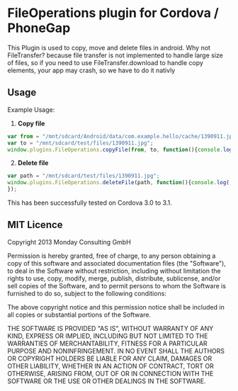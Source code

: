 FileOperations plugin for Cordova / PhoneGap
======================================================

This Plugin is used to copy, move and delete files in android.
Why not FileTransfer? because file transfer is not implemented to handle large size of files,
so if you need to use FileTransfer.download to handle copy elements, your app may crash, so we have to do it nativly

## Usage

Example Usage: 

1. **Copy file**

```js
var from = "/mnt/sdcard/Android/data/com.example.hello/cache/1390911.jpg";
var to = "/mnt/sdcard/test/files/1390911.jpg";
window.plugins.FileOperations.copyFile(from, to, function(){console.log('success')}, function(){console.log('fail')});
```
2. **Delete file**

```js
var path = "/mnt/sdcard/test/files/1390911.jpg";
window.plugins.FileOperations.deleteFile(path, function(){console.log('success')}, function(){console.log('fail')});
});
```

This has been successfully tested on Cordova 3.0 to 3.1.

## MIT Licence

Copyright 2013 Monday Consulting GmbH

Permission is hereby granted, free of charge, to any person obtaining
a copy of this software and associated documentation files (the
"Software"), to deal in the Software without restriction, including
without limitation the rights to use, copy, modify, merge, publish,
distribute, sublicense, and/or sell copies of the Software, and to
permit persons to whom the Software is furnished to do so, subject to
the following conditions:

The above copyright notice and this permission notice shall be
included in all copies or substantial portions of the Software.

THE SOFTWARE IS PROVIDED "AS IS", WITHOUT WARRANTY OF ANY KIND,
EXPRESS OR IMPLIED, INCLUDING BUT NOT LIMITED TO THE WARRANTIES OF
MERCHANTABILITY, FITNESS FOR A PARTICULAR PURPOSE AND
NONINFRINGEMENT. IN NO EVENT SHALL THE AUTHORS OR COPYRIGHT HOLDERS BE
LIABLE FOR ANY CLAIM, DAMAGES OR OTHER LIABILITY, WHETHER IN AN ACTION
OF CONTRACT, TORT OR OTHERWISE, ARISING FROM, OUT OF OR IN CONNECTION
WITH THE SOFTWARE OR THE USE OR OTHER DEALINGS IN THE SOFTWARE.
